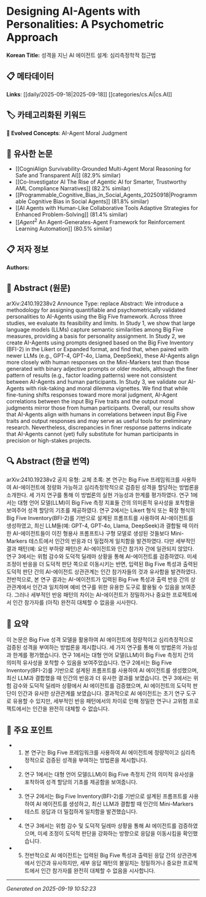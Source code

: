 
# Designing AI-Agents with Personalities: A Psychometric Approach

**Korean Title:** 성격을 지닌 AI 에이전트 설계: 심리측정학적 접근법

## 📋 메타데이터

**Links**: [[daily/2025-09-18|2025-09-18]] [[categories/cs.AI|cs.AI]]

## 🏷️ 카테고리화된 키워드
**🚀 Evolved Concepts**: AI-Agent Moral Judgment

## 🔗 유사한 논문
- [[CogniAlign Survivability-Grounded Multi-Agent Moral Reasoning for Safe and Transparent AI]] (82.9% similar)
- [[Co-Investigator AI The Rise of Agentic AI for Smarter, Trustworthy AML Compliance Narratives]] (82.2% similar)
- [[Programmable_Cognitive_Bias_in_Social_Agents_20250918|Programmable Cognitive Bias in Social Agents]] (81.8% similar)
- [[AI Agents with Human-Like Collaborative Tools Adaptive Strategies for Enhanced Problem-Solving]] (81.4% similar)
- [[$Agent^2$ An Agent-Generates-Agent Framework for Reinforcement Learning Automation]] (80.5% similar)

## 📋 저자 정보

**Authors:** 

## 📄 Abstract (원문)

arXiv:2410.19238v2 Announce Type: replace 
Abstract: We introduce a methodology for assigning quantifiable and psychometrically validated personalities to AI-Agents using the Big Five framework. Across three studies, we evaluate its feasibility and limits. In Study 1, we show that large language models (LLMs) capture semantic similarities among Big Five measures, providing a basis for personality assignment. In Study 2, we create AI-Agents using prompts designed based on the Big Five Inventory (BFI-2) in the Likert or Expanded format, and find that, when paired with newer LLMs (e.g., GPT-4, GPT-4o, Llama, DeepSeek), these AI-Agents align more closely with human responses on the Mini-Markers test than those generated with binary adjective prompts or older models, although the finer pattern of results (e.g., factor loading patterns) were not consistent between AI-Agents and human participants. In Study 3, we validate our AI-Agents with risk-taking and moral dilemma vignettes. We find that while fine-tuning shifts responses toward more moral judgment, AI-Agent correlations between the input Big Five traits and the output moral judgments mirror those from human participants. Overall, our results show that AI-Agents align with humans in correlations between input Big Five traits and output responses and may serve as useful tools for preliminary research. Nevertheless, discrepancies in finer response patterns indicate that AI-Agents cannot (yet) fully substitute for human participants in precision or high-stakes projects.

## 🔍 Abstract (한글 번역)

arXiv:2410.19238v2 공지 유형: 교체
초록: 본 연구는 Big Five 프레임워크를 사용하여 AI-에이전트에 정량화 가능하고 심리측정학적으로 검증된 성격을 할당하는 방법론을 소개한다. 세 가지 연구를 통해 이 방법론의 실현 가능성과 한계를 평가하였다. 연구 1에서는 대형 언어 모델(LLM)이 Big Five 측정 지표들 간의 의미론적 유사성을 포착함을 보여주어 성격 할당의 기초를 제공하였다. 연구 2에서는 Likert 형식 또는 확장 형식의 Big Five Inventory(BFI-2)를 기반으로 설계된 프롬프트를 사용하여 AI-에이전트를 생성하였고, 최신 LLM들(예: GPT-4, GPT-4o, Llama, DeepSeek)과 결합될 때 이러한 AI-에이전트들이 이진 형용사 프롬프트나 구형 모델로 생성된 것들보다 Mini-Markers 테스트에서 인간의 반응과 더 밀접하게 일치함을 발견하였다. 다만 세부적인 결과 패턴(예: 요인 부하량 패턴)은 AI-에이전트와 인간 참가자 간에 일관되지 않았다. 연구 3에서는 위험 감수와 도덕적 딜레마 상황을 통해 AI-에이전트를 검증하였다. 미세 조정이 반응을 더 도덕적 판단 쪽으로 이동시키는 반면, 입력된 Big Five 특성과 출력된 도덕적 판단 간의 AI-에이전트 상관관계는 인간 참가자들의 것과 유사함을 발견하였다. 전반적으로, 본 연구 결과는 AI-에이전트가 입력된 Big Five 특성과 출력 반응 간의 상관관계에서 인간과 일치하며 예비 연구를 위한 유용한 도구로 활용될 수 있음을 보여준다. 그러나 세부적인 반응 패턴의 차이는 AI-에이전트가 정밀하거나 중요한 프로젝트에서 인간 참가자를 (아직) 완전히 대체할 수 없음을 시사한다.

## 📝 요약

이 논문은 Big Five 성격 모델을 활용하여 AI 에이전트에 정량적이고 심리측정적으로 검증된 성격을 부여하는 방법론을 제시합니다. 세 가지 연구를 통해 이 방법론의 가능성과 한계를 평가했습니다. 연구 1에서는 대형 언어 모델(LLM)이 Big Five 측정치 간의 의미적 유사성을 포착할 수 있음을 보여주었습니다. 연구 2에서는 Big Five Inventory(BFI-2)를 기반으로 설계된 프롬프트를 사용하여 AI 에이전트를 생성했으며, 최신 LLM과 결합했을 때 인간의 반응과 더 유사한 결과를 보였습니다. 연구 3에서는 위험 감수와 도덕적 딜레마 상황에서 AI 에이전트를 검증했으며, AI 에이전트의 도덕적 판단이 인간과 유사한 상관관계를 보였습니다. 결과적으로 AI 에이전트는 초기 연구 도구로 유용할 수 있지만, 세부적인 반응 패턴에서의 차이로 인해 정밀한 연구나 고위험 프로젝트에서는 인간을 완전히 대체할 수 없습니다.

## 🎯 주요 포인트

- 1. 본 연구는 Big Five 프레임워크를 사용하여 AI 에이전트에 정량적이고 심리측정적으로 검증된 성격을 부여하는 방법론을 제시합니다.

- 2. 연구 1에서는 대형 언어 모델(LLM)이 Big Five 측정치 간의 의미적 유사성을 포착하여 성격 할당의 기초를 제공함을 보여줍니다.

- 3. 연구 2에서는 Big Five Inventory(BFI-2)를 기반으로 설계된 프롬프트를 사용하여 AI 에이전트를 생성하고, 최신 LLM과 결합할 때 인간의 Mini-Markers 테스트 응답과 더 밀접하게 일치함을 발견했습니다.

- 4. 연구 3에서는 위험 감수 및 도덕적 딜레마 상황을 통해 AI 에이전트를 검증하였으며, 미세 조정이 도덕적 판단을 강화하는 방향으로 응답을 이동시킴을 확인했습니다.

- 5. 전반적으로 AI 에이전트는 입력된 Big Five 특성과 출력된 응답 간의 상관관계에서 인간과 유사하지만, 세부 응답 패턴의 불일치는 정밀하거나 중요한 프로젝트에서 인간 참가자를 완전히 대체할 수 없음을 시사합니다.

---

*Generated on 2025-09-19 10:52:23*